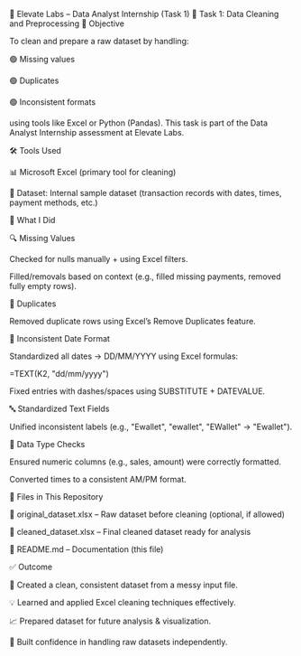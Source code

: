 🚀 Elevate Labs – Data Analyst Internship (Task 1)
📌 Task 1: Data Cleaning and Preprocessing
🎯 Objective

To clean and prepare a raw dataset by handling:

🟢 Missing values

🟢 Duplicates

🟢 Inconsistent formats

using tools like Excel or Python (Pandas).
This task is part of the Data Analyst Internship assessment at Elevate Labs.

🛠 Tools Used

📊 Microsoft Excel (primary tool for cleaning)

📂 Dataset: Internal sample dataset (transaction records with dates, times, payment methods, etc.)

📝 What I Did

🔍 Missing Values

Checked for nulls manually + using Excel filters.

Filled/removals based on context (e.g., filled missing payments, removed fully empty rows).

📑 Duplicates

Removed duplicate rows using Excel’s Remove Duplicates feature.

📅 Inconsistent Date Format

Standardized all dates → DD/MM/YYYY using Excel formulas:

=TEXT(K2, "dd/mm/yyyy")


Fixed entries with dashes/spaces using SUBSTITUTE + DATEVALUE.

🔤 Standardized Text Fields

Unified inconsistent labels (e.g., "Ewallet", "ewallet", "EWallet" → "Ewallet").

🔢 Data Type Checks

Ensured numeric columns (e.g., sales, amount) were correctly formatted.

Converted times to a consistent AM/PM format.

📂 Files in This Repository

📄 original_dataset.xlsx – Raw dataset before cleaning (optional, if allowed)

📄 cleaned_dataset.xlsx – Final cleaned dataset ready for analysis

📝 README.md – Documentation (this file)

✅ Outcome

🧹 Created a clean, consistent dataset from a messy input file.

💡 Learned and applied Excel cleaning techniques effectively.

📈 Prepared dataset for future analysis & visualization.

🚀 Built confidence in handling raw datasets independently.
